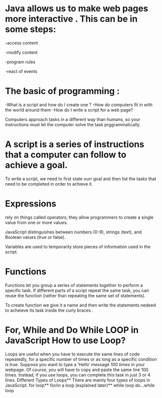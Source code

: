 # Java allows us to make web pages more interactive . This can be in some steps:
-access content

-modify content

-program rules

-react of events

# The basic of programming :
-What is a script and how do I create one ?
-How do computers fit in with the world around them
-How do I write a script for a web page?

Computers approach tasks in a different way than humans, so your instructions must let the computer solve the task prggrammatically.

# A script is a series of instructions that a computer can follow to achieve a goal.

To write a script, we need to first state ourr goal and then list the tasks that need to be completed in order to achieve it.

# Expressions
rely on things called operators; they allow programmers to create a single value from one or more values.

JavaScript distinguishes between numbers (0-9), strings (text), and Boolean values (true or false).

Variables are used to temporarily store pieces of information used in the script.

# Functions
Functions let you group a series of statements together to perform a specific task. If different parts of a script repeat the same task, you can reuse the function (rather than repeating the same set of statements).

To create function we give it a name and then write the statements nedeed to acheieve its task inside the curly braces .

# For, While and Do While LOOP in JavaScript How to use Loop?
Loops are useful when you have to execute the same lines of code repeatedly, for a specific number of times or as long as a specific condition is true.
Suppose you want to type a ‘Hello’ message 100 times in your webpage. Of course, you will have to copy and paste the same line 100 times. Instead, if you use loops, you can complete this task in just 3 or 4 lines. Different Types of Loops** There are mainly four types of loops in JavaScript. for loop** for/in a loop (explained later)** while loop do…while loop
